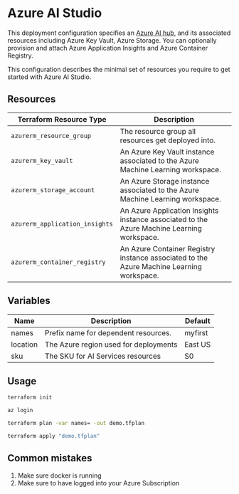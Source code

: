# Azure AI Studio

This deployment configuration specifies an [Azure AI hub](https://learn.microsoft.com/en-us/azure/ai-studio/concepts/ai-resources), 
and its associated resources including Azure Key Vault, Azure Storage. You can optionally provision and attach Azure Application Insights and Azure Container Registry.

This configuration describes the minimal set of resources you require to get started with Azure AI Studio.

## Resources

| Terraform Resource Type | Description |
| - | - |
| `azurerm_resource_group` | The resource group all resources get deployed into. |
| `azurerm_key_vault` | An Azure Key Vault instance associated to the Azure Machine Learning workspace. |
| `azurerm_storage_account` | An Azure Storage instance associated to the Azure Machine Learning workspace. |
| `azurerm_application_insights` | An Azure Application Insights instance associated to the Azure Machine Learning workspace. |
| `azurerm_container_registry` | An Azure Container Registry instance associated to the Azure Machine Learning workspace. |

## Variables

| Name | Description | Default |
| ---- | ----------- | ------- |
| names | Prefix name for dependent resources. | myfirst |
| location | The Azure region used for deployments | East US |
| sku | The SKU for AI Services resources | S0

## Usage

```bash
terraform init

az login 

terraform plan -var names= -out demo.tfplan

terraform apply "demo.tfplan"
```

## Common mistakes

1. Make sure docker is running
1. Make sure to have logged into your Azure Subscription